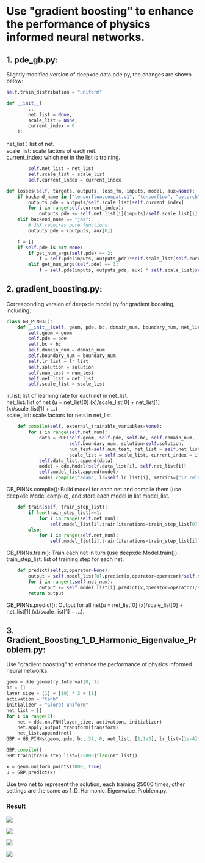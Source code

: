 # Use "gradient boosting" to enhance the performance of physics informed neural networks.

## 1. pde_gb.py:

Slightly modified version of deepxde.data.pde.py, the changes are shown below: <br>

```python
self.train_distribution = "uniform"
```

```python
def __init__(
        ...
        net_list = None,
        scale_list = None,
        current_index = 0
    ):
```
net_list：list of net. <br>
scale_list: scale factors of each net. <br>
current_index: which net in the list is training.

```python
        self.net_list = net_list
        self.scale_list = scale_list
        self.current_index = current_index
```

```python
def losses(self, targets, outputs, loss_fn, inputs, model, aux=None):
    if backend_name in ["tensorflow.compat.v1", "tensorflow", "pytorch", "paddle"]:
        outputs_pde = outputs/self.scale_list[self.current_index]
        for i in range(self.current_index):
            outputs_pde += self.net_list[i](inputs)/self.scale_list[i]
    elif backend_name == "jax":
        # JAX requires pure functions
        outputs_pde = (outputs, aux[0])

    f = []
    if self.pde is not None:
        if get_num_args(self.pde) == 2:
            f = self.pde(inputs, outputs_pde)*self.scale_list[self.current_index]
        elif get_num_args(self.pde) == 3:
            f = self.pde(inputs, outputs_pde, aux) * self.scale_list[self.current_index]
```

## 2. gradient_boosting.py:
Corresponding version of deepxde.model.py for gradient boosting, including: <br>

```python
class GB_PINNs():
    def __init__(self, geom, pde, bc, domain_num, boundary_num, net_list, scale_list, lr_list=None, solution=None, num_test=100):
        self.geom = geom
        self.pde = pde
        self.bc = bc
        self.domain_num = domain_num
        self.boundary_num = boundary_num
        self.lr_list = lr_list
        self.solution = solution
        self.num_test = num_test
        self.net_list = net_list
        self.scale_list = scale_list
```

lr_list: list of learning rate for each net in net_list. <br>
net_list: list of net (u = net_list[0] (x)/scale_list[0] + net_list[1] (x)/scale_list[1] + ...) <br>
scale_list: scale factors for nets in net_list. <br>

```python
    def compile(self, external_trainable_variables=None):
        for i in range(self.net_num):
            data = PDE(self.geom, self.pde, self.bc, self.domain_num,
                       self.boundary_num, solution=self.solution,
                       num_test=self.num_test, net_list = self.net_list,
                       scale_list = self.scale_list, current_index = i)
            self.data_list.append(data)
            model = dde.Model(self.data_list[i], self.net_list[i])
            self.model_list.append(model)
            model.compile("adam", lr=self.lr_list[i], metrics=["l2 relative error"],external_trainable_variables=external_trainable_variables)
```

GB_PINNs.compile(): Build model for each net and compile them (use deepxde.Model.compile), and store each model in list model_list. <br>

```python
    def train(self, train_step_list):
        if len(train_step_list)==1:
            for i in range(self.net_num):
                self.model_list[i].train(iterations=train_step_list[0])
        else:
            for i in range(self.net_num):
                self.model_list[i].train(iterations=train_step_list[i])
```

GB_PINNs.train(): Train each net in turn (use deepxde.Model.train()). <br>
train_step_list: list of training step for each net. <br>

```python
    def predict(self,x,operator=None):
        output = self.model_list[0].predict(x,operator=operator)/self.scale_list[0]
        for i in range(1,self.net_num):
            output += self.model_list[i].predict(x,operator=operator)/self.scale_list[i]
        return output
```

GB_PINNs.predict(): Output for all net(u = net_list[0] (x)/scale_list[0] + net_list[1] (x)/scale_list[1] + ...). <br>

## 3. Gradient_Boosting_1_D_Harmonic_Eigenvalue_Problem.py:

Use "gradient boosting" to enhance the performance of physics informed neural networks. <br>

```python
geom = dde.geometry.Interval(0, 1)
bc = []
layer_size = [1] + [10] * 3 + [1]
activation = "tanh"
initializer = "Glorot uniform"
net_list = []
for i in range(2):
    net = dde.nn.FNN(layer_size, activation, initializer)
    net.apply_output_transform(transform)
    net_list.append(net)
GBP = GB_PINNs(geom, pde, bc, 32, 0, net_list, [1,1e3], lr_list=[1e-4]*len(net_list), solution=func, num_test=100)

GBP.compile()
GBP.train(train_step_list=[25000]*len(net_list))

x = geom.uniform_points(1000, True)
u = GBP.predict(x)
```

Use two net to represent the solution, each training 25000 times, other settings are the same as 1_D_Harmonic_Eigenvalue_Problem.py. <br>

### Result

![](/image/Gradient_Boosting_1_D_Harmonic_Eigenvalue_Problem_Figure_1.png)

![](/image/Gradient_Boosting_1_D_Harmonic_Eigenvalue_Problem_Figure_2.png)

![](/image/Gradient_Boosting_1_D_Harmonic_Eigenvalue_Problem_Figure_3.png)

![](/image/Gradient_Boosting_1_D_Harmonic_Eigenvalue_Problem_Figure_4.png)
